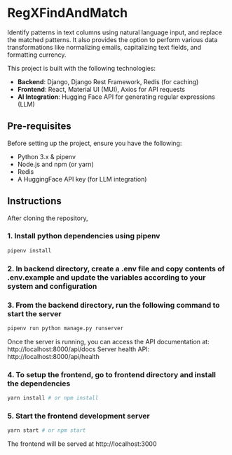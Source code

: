 # RegXFindAndMatch
Identify patterns in text columns using natural language input, and replace the matched patterns. It also provides the option to perform various data transformations like normalizing emails, capitalizing text fields, and formatting currency.

This project is built with the following technologies:
- **Backend**: Django, Django Rest Framework, Redis (for caching)
- **Frontend**: React, Material UI (MUI), Axios for API requests
- **AI Integration**: Hugging Face API for generating regular expressions (LLM)
  
## Pre-requisites
Before setting up the project, ensure you have the following:
- Python 3.x & pipenv
- Node.js and npm (or yarn)
- Redis
- A HuggingFace API key (for LLM integration)

## Instructions
After cloning the repository,
### 1. Install python dependencies using pipenv
```bash
pipenv install
```
### 2. In backend directory, create a .env file and copy contents of .env.example and update the variables according to your system and configuration

### 3. From the backend directory, run the following command to start the server
```bash
pipenv run python manage.py runserver
```
Once the server is running, you can access the API documentation at:
http://localhost:8000/api/docs
Server health API:
http://localhost:8000/api/health

### 4. To setup the frontend, go to frontend directory and install the dependencies
```bash
yarn install # or npm install
```

### 5. Start the frontend development server
```bash
yarn start # or npm start
```
The frontend will be served at http://localhost:3000


